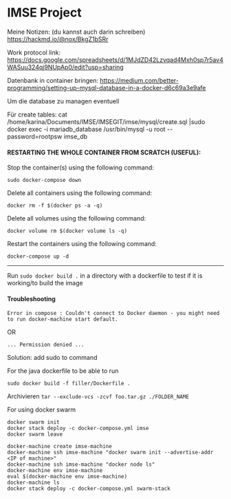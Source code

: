 # IMSE Project

Meine Notizen: (du kannst auch darin schreiben)
https://hackmd.io/@nox/BkgZ1bSRr

Work protocol link: 
https://docs.google.com/spreadsheets/d/1MJdZD42Lzvqad4Mxh0sp7r5av4WASuu324qj9NUpAp0/edit?usp=sharing

Datenbank in container bringen:
https://medium.com/better-programming/setting-up-mysql-database-in-a-docker-d6c69a3e9afe

Um die database zu managen eventuell

Für create tables:
cat /home/karina/Documents/IMSE/IMSEGIT/imse/mysql/create.sql |sudo docker exec -i mariadb_database /usr/bin/mysql -u root --password=rootpsw imse_db 



#### RESTARTING THE WHOLE CONTAINER FROM SCRATCH (USEFUL):

Stop the container(s) using the following command:

`sudo docker-compose down`

Delete all containers using the following command:

`docker rm -f $(docker ps -a -q)`

Delete all volumes using the following command:

`docker volume rm $(docker volume ls -q)`

Restart the containers using the following command:

`docker-compose up -d`

----------------------------

Run `sudo docker build .` in a directory with a dockerfile to test if it is working/to build the image

#### Troubleshooting

`Error in compose : Couldn't connect to Docker daemon - you might need to run docker-machine start default.`

OR 

`... Permission denied ...`

Solution: add sudo to command

For the java dockerfile to be able to run

`sudo docker build -f filler/Dockerfile .`

Archivieren
`tar --exclude-vcs -zcvf foo.tar.gz ./FOLDER_NAME`


For using docker swarm

```
docker swarm init
docker stack deploy -c docker-compose.yml imse
docker swarm leave

```

```
docker-machine create imse-machine
docker-machine ssh imse-machine "docker swarm init --advertise-addr <IP of machine>"
docker-machine ssh imse-machine "docker node ls"
docker-machine env imse-machine
eval $(docker-machine env imse-machine)
docker-machine ls
docker stack deploy -c docker-compose.yml swarm-stack
```

